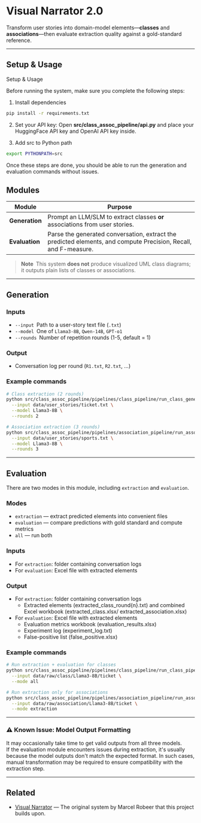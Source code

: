 # Visual Narrator 2.0

Transform user stories into domain-model elements—**classes** and **associations**—then evaluate extraction quality against a gold-standard reference.
 
---

## Setup & Usage

Setup & Usage

Before running the system, make sure you complete the following steps:

1. Install dependencies
```bash
pip install -r requirements.txt
```
2. Set your API key: Open **src/class_assoc_pipeline/api.py** and place your HuggingFace API key and OpenAI API key inside.

3. Add src to Python path

```bash
export PYTHONPATH=src
```

Once these steps are done, you should be able to run the generation and evaluation commands without issues.

## Modules

| Module | Purpose |
| ------ | ------- |
| **Generation** | Prompt an LLM/SLM to extract classes **or** associations from user stories. |
| **Evaluation** | Parse the generated conversation, extract the predicted elements, and compute Precision, Recall, and F-measure. |

> **Note** This system **does not** produce visualized UML class diagrams; it outputs plain lists of classes or associations.

---

## Generation

### Inputs

* `--input` Path to a user-story text file (`.txt`)
* `--model` One of `Llama3-8B`, `Qwen-14B`, `GPT-o1`
* `--rounds` Number of repetition rounds (1-5, default = 1)

### Output

* Conversation log per round (`R1.txt`, `R2.txt`, …)

### Example commands

```bash
# Class extraction (2 rounds)
python src/class_assoc_pipeline/pipelines/class_pipeline/run_class_generation.py \
  --input data/user_stories/ticket.txt \
  --model Llama3-8B \
  --rounds 2

# Association extraction (3 rounds)
python src/class_assoc_pipeline/pipelines/association_pipeline/run_association_generation.py \
  --input data/user_stories/sports.txt \
  --model Llama3-8B \
  --rounds 3
```

---

## Evaluation

There are two modes in this module, including `extraction` and `evaluation`.

### Modes
* `extraction` — extract predicted elements into convenient files
* `evaluation` — compare predictions with gold standard and compute metrics
* `all` — run both

### Inputs

* For `extraction`: folder containing conversation logs 
* For `evaluation`: Excel file with extracted elements 

### Output
* For `extraction`: folder containing conversation logs 
    * Extracted elements (extracted_class_round{n}.txt) and combined Excel workbook (extracted_class.xlsx/ extracted_association.xlsx)
* For `evaluation`: Excel file with extracted elements 
    * Evaluation metrics workbook (evaluation_results.xlsx)
    * Experiment log (experiment_log.txt)
    * False-positive list (false_positive.xlsx)

### Example commands

```bash
# Run extraction + evaluation for classes
python src/class_assoc_pipeline/pipelines/class_pipeline/run_class_pipeline.py \
  --input data/raw/class/Llama3-8B/ticket \
  --mode all

# Run extraction only for associations
python src/class_assoc_pipeline/pipelines/association_pipeline/run_association_pipeline.py \
  --input data/raw/association/Llama3-8B/ticket \
  --mode extraction
```

---

### ⚠️ Known Issue: Model Output Formatting

It may occasionally take time to get valid outputs from all three models.  
If the evaluation module encounters issues during extraction, it's usually because the model outputs don't match the expected format. In such cases, manual transformation may be required to ensure compatibility with the extraction step.

---

## Related

- [Visual Narrator](https://github.com/MarcelRobeer/VisualNarrator) — The original system by Marcel Robeer that this project builds upon.
